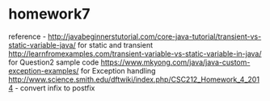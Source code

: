 # homework7
reference - http://javabeginnerstutorial.com/core-java-tutorial/transient-vs-static-variable-java/ for static and transient
http://learnfromexamples.com/transient-variable-vs-static-variable-in-java/ for Question2 sample code
https://www.mkyong.com/java/java-custom-exception-examples/ for Exception handling
http://www.science.smith.edu/dftwiki/index.php/CSC212_Homework_4_2014 - convert infix to postfix
